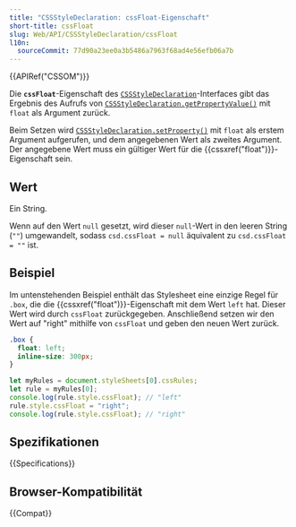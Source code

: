 ```yaml
---
title: "CSSStyleDeclaration: cssFloat-Eigenschaft"
short-title: cssFloat
slug: Web/API/CSSStyleDeclaration/cssFloat
l10n:
  sourceCommit: 77d90a23ee0a3b5486a7963f68ad4e56efb06a7b
---
```


{{APIRef("CSSOM")}}

Die **`cssFloat`**-Eigenschaft des [`CSSStyleDeclaration`](/de/docs/Web/API/CSSStyleDeclaration)-Interfaces gibt das Ergebnis des Aufrufs von [`CSSStyleDeclaration.getPropertyValue()`](/de/docs/Web/API/CSSStyleDeclaration/getPropertyValue) mit `float` als Argument zurück.

Beim Setzen wird [`CSSStyleDeclaration.setProperty()`](/de/docs/Web/API/CSSStyleDeclaration/setProperty) mit `float` als erstem Argument aufgerufen, und dem angegebenen Wert als zweites Argument. Der angegebene Wert muss ein gültiger Wert für die {{cssxref("float")}}-Eigenschaft sein.

## Wert

Ein String.

Wenn auf den Wert `null` gesetzt, wird dieser `null`-Wert in den leeren String (`""`) umgewandelt, sodass `csd.cssFloat = null` äquivalent zu `csd.cssFloat = ""` ist.

## Beispiel

Im untenstehenden Beispiel enthält das Stylesheet eine einzige Regel für `.box`, die die {{cssxref("float")}}-Eigenschaft mit dem Wert `left` hat. Dieser Wert wird durch `cssFloat` zurückgegeben. Anschließend setzen wir den Wert auf "right" mithilfe von `cssFloat` und geben den neuen Wert zurück.

```css
.box {
  float: left;
  inline-size: 300px;
}
```

```js
let myRules = document.styleSheets[0].cssRules;
let rule = myRules[0];
console.log(rule.style.cssFloat); // "left"
rule.style.cssFloat = "right";
console.log(rule.style.cssFloat); // "right"
```

## Spezifikationen

{{Specifications}}

## Browser-Kompatibilität

{{Compat}}
